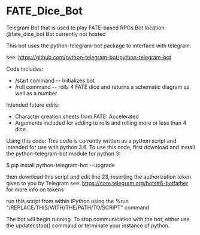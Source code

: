 # FATE_Dice_Bot
Telegram Bot that is used to play FATE-based RPGs
Bot location: @fate_dice_bot
Bot currently not hosted

This bot uses the python-telegram-bot package to interface with telegram. 

see: https://github.com/python-telegram-bot/python-telegram-bot

Code includes:
- /start command -- Initializes bot
- /roll command -- rolls 4 FATE dice and returns a schematic diagram as well as a number

Intended future edits:
- Character creation sheets from FATE: Accelerated
- Arguments included for adding to rolls and rolling more or less than 4 dice.

Using this code: 
This code is currently written as a python script and intended for use with python 3.6. To use this code, first download and install the python-telegram-bot module for python 3:

$ pip install python-telegram-bot --upgrade

then download this script and edit line 23, inserting the authorization token given to you by Telegram
see: https://core.telegram.org/bots#6-botfather for more info on tokens

run this script from within iPython using the %run "/REPLACE/THIS/WITH/THE/PATH/TO/SCRIPT" command

The bot will begin running. To stop communication with the bot, either use the updater.stop() command or terminate your instance of python.
